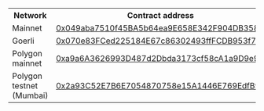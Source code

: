 [comment]: <> (This is an auto-generated table with CNS smart-contract addresses. See README for more info.)
    <table>
        <th>Network</th>
        <th>Contract address</th>
        <tr>
            <td>Mainnet</td>
            <td><a href="https://etherscan.io/address/0x049aba7510f45BA5b64ea9E658E342F904DB358D">0x049aba7510f45BA5b64ea9E658E342F904DB358D</a></td>
        </tr>
        <tr>
            <td>Goerli</td>
            <td><a href="https://goerli.etherscan.io/address/0x070e83FCed225184E67c86302493ffFCDB953f71">0x070e83FCed225184E67c86302493ffFCDB953f71</a></td>
        </tr>
        <tr>
            <td>Polygon mainnet</td>
            <td><a href="https://polygonscan.com/address/0xa9a6A3626993D487d2Dbda3173cf58cA1a9D9e9f">0xa9a6A3626993D487d2Dbda3173cf58cA1a9D9e9f</a></td>
        </tr>
        <tr>
            <td>Polygon testnet (Mumbai)</td>
            <td><a href="https://mumbai.polygonscan.com/address/0x2a93C52E7B6E7054870758e15A1446E769EdfB93">0x2a93C52E7B6E7054870758e15A1446E769EdfB93</a></td>
        </tr>
    </table>
    